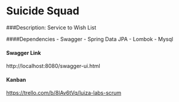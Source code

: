 # Suicide Squad
###Description:
Service to Wish List

####Dependencies
    - Swagger
    - Spring Data JPA
    - Lombok
    - Mysql

#### Swagger Link
http://localhost:8080/swagger-ui.html

#### Kanban
https://trello.com/b/8lAv6tVq/luiza-labs-scrum
